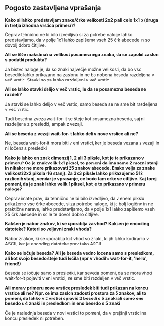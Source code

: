 ## Pogosto zastavljena vprašanja

**Kako si lahko predstavljam znake/črke velikosti 2x2 p ali celo 1x1 p (druga in tretja izhodna vrstica primera)?**

Čeprav tehnično ne bi bilo izvedljivo si za potrebe naloge lahko predstavljamo, da v polje 1x1 lahko zapišemo vseh 25 črk abecede in so dovolj dobro čitljive.

**Ali se išče maksimalna velikost posameznega znaka, da se zapolni zaslon s podatki produkta?**

Ja bistvo naloge je, da so znaki največje možne velikosti, da bo vso besedilo lahko prikazano na zaslonu in ne bo nobena beseda razdeljena v več vrstic. Stavki so pa lahko razdeljeni v več vrstic.

**Ali se lahko stavki delijo v več vrstic, le da se posamezna beseda ne razdeli?**

Ja stavki se lahko delijo v več vrstic, samo beseda se ne sme bit razdeljena v več vrstic.

Tudi besedna zveza wait-for-it se šteje kot posamezna beseda, saj ni razdeljena z presledki, ampak z vezaji.

**Ali se beseda z vezaji wait-for-it lahko deli v nove vrstice ali ne?**

Ne, beseda wait-for-it mora biti v eni vrstici, ker je beseda vezana z vezaji in ni ločena s presledki.

**Kako je lahko en znak dimenzij 1, 2 ali 3 piksle, kot je to prikazano v primeru? Ce je znak velik 1x1 piksel, to pomeni da ima samo 2 mozni stanji in nikakor ne more prikazovati 25 znakov abecede. Enako velja za znake velikosti 2x2 piksla (16 stanj). Za 3x3 piksle lahko prikazujemo 512 razlicnih stanj, vendar je vprasanje, ce bodo tam crke se citljive. Kaj torej pomeni, da je znak lahko velik 1 piksel, kot je to prikazano v primeru naloge?**

Čeprav imate prav, da tehnično ne bi bilo izvedljivo, da v enem pikslu prikažemo vse črke abecede, si za potrebe naloge, ki je bolj logične in ne praktične narave, lahko predstavljamo, da v polje 1x1 lahko zapišemo vseh 25 črk abecede in so le te dovolj dobro čitljive.

**Kakšen je nabor znakov, ki se uporablja za vhod? Kaksen je encoding datoteke? Kateri so veljavni znaki vhoda?**

Nabor znakov, ki se uporablja kot vhod so znaki, ki jih lahko kodiramo v ASCII, ker je encoding datoteke prav tako ASCII.

**Kako se ločuje beseda? Ali je beseda vedno locena samo s presledkom, ali kot svojo besedo šteje tudi ločila (npr v vhodih: wait-for-it, 'hello', friend!)**

Beseda se ločuje samo s presledki, kar seveda pomeni, da se mora vhod wait-for-it pojaviti v eni vrstici, ne sme biti razdeljen v več vrstic.

**Ali mora v primeru nove vrstice presledek biti tudi prikazan na koncu vrstice ali ne? Npr. ce ima zaslon zadosti prostora za 5 znakov, ali to pomeni, da lahko v 2 vrstici spraviš 2 besedi s 5 znaki ali samo eno besedo s 4 znaki in presledkom in eno besedo s 5 znaki**

Če je naslednja beseda v novi vrstici to pomeni, da v prejšnji vrstici na koncu presledek ni potreben.